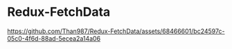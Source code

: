 # Redux-FetchData

https://github.com/Than987/Redux-FetchData/assets/68466601/bc24597c-05c0-4f6d-88ad-5ecea2a14a06




